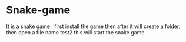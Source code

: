 # Snake-game
It is a snake game .
first install the game then after it will create a folder.
then open a file name test2 this will start the snake game.
